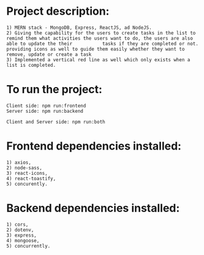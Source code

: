 #   Project description:
    1) MERN stack - MongoDB, Express, ReactJS, ad NodeJS.
    2) Giving the capability for the users to create tasks in the list to remind them what activities the users want to do, the users are also able to update the their           tasks if they are completed or not. providing icons as well to guide them easily whether they want to remove, update or create a task
    3) Implemented a vertical red line as well which only exists when a list is completed.

#   To run the project:
    Client side: npm run:frontend
    Server side: npm run:backend

    Client and Server side: npm run:both

#   Frontend dependencies installed:
    1) axios,
    2) node-sass,
    3) react-icons,
    4) react-toastify,
    5) concurently.

#   Backend dependencies installed:
    1) cors,
    2) dotenv,
    3) express,
    4) mongoose,
    5) concurrently.
  
